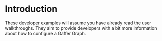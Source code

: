 # Introduction

These developer examples will assume you have already read the user walkthroughs.
They aim to provide developers with a bit more information about how to configure a Gaffer Graph.
